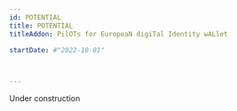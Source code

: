```yaml
---
id: POTENTIAL
title: POTENTIAL
titleAddon: PilOTs for EuropeaN digiTal Identity wALlet

startDate: #"2022-10-01"



---
```

Under construction